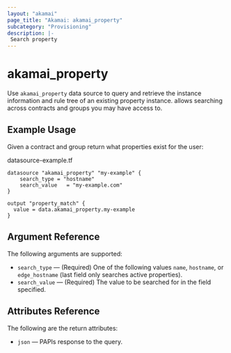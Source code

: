 ```yaml
---
layout: "akamai"
page_title: "Akamai: akamai_property"
subcategory: "Provisioning"
description: |-
 Search property
---
```


# akamai_property


Use `akamai_property` data source to query and retrieve the instance information and rule tree of an 
existing property instance.  allows searching across contracts and groups you may have access to.

## Example Usage

Given a contract and group return what properties exist for the user:

datasource-example.tf
```hcl-terraform
datasource "akamai_property" "my-example" {
    search_type = "hostname"
    search_value   = "my-example.com"
}

output "property_match" {
  value = data.akamai_property.my-example
}
```

## Argument Reference

The following arguments are supported:

* `search_type` — (Required) One of the following values `name`, `hostname`, or `edge_hostname` (last field only searches active properties).
* `search_value` — (Required) The value to be searched for in the field specified.

## Attributes Reference

The following are the return attributes:

* `json` — PAPIs response to the query.

